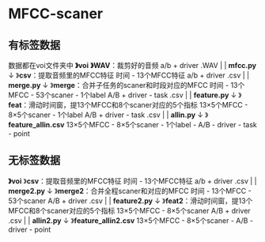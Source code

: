 # MFCC-scaner

## 有标签数据

数据都在voi文件夹中
**》voi**
  **》WAV**：裁剪好的音频
    a/b + driver .WAV
  |
  | **mfcc.py**
  ↓
  》**csv**：提取音频里的MFCC特征
    时间 - 13个MFCC特征
    a/b + driver .csv
  |
  | **merge.py**
  ↓
  》**merge**：合并子任务的scaner和时段对应的MFCC
    时间 - 13个MFCC - 53个scaner - 1个label
    A/B + driver - task .csv
  |
  | **feature.py**
  ↓
  》**feat**：滑动时间窗，提13个MFCC和8个scaner对应的5个指标
    13×5个MFCC - 8×5个scaner - 1个label
    A/B + driver - task .csv
  |
  | **allin.py**
  ↓
  》**feature_allin.csv**
    13×5个MFCC - 8×5个scaner - 1个label - A/B - driver - task - point

## 无标签数据

**》voi**
    》**csv**：提取音频里的MFCC特征
    时间 - 13个MFCC特征
    a/b + driver .csv
  |
  | **merge2.py**
  ↓
  》**merge2**：合并全程scaner和对应的MFCC
    时间 - 13个MFCC - 53个scaner
    A/B + driver .csv
  |
  | **feature2.py**
  ↓
  》**feat2**：滑动时间窗，提13个MFCC和8个scaner对应的5个指标
    13×5个MFCC - 8×5个scaner
    A/B + driver .csv
  |
  | **allin2.py**
  ↓
  》**feature_allin2.csv**
    13×5个MFCC - 8×5个scaner - A/B - driver - point
    
  

